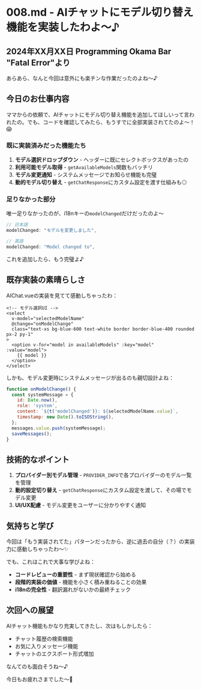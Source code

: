 # 008.md - AIチャットにモデル切り替え機能を実装したわよ〜♪

## 2024年XX月XX日 Programming Okama Bar "Fatal Error"より

あらあら、なんと今回は意外にも楽チンな作業だったのよね〜♪

## 今日のお仕事内容

ママからの依頼で、AIチャットにモデル切り替え機能を追加してほしいって言われたの。でも、コードを確認してみたら、もうすでに全部実装されてたのよ〜！😱

### 既に実装済みだった機能たち

1. **モデル選択ドロップダウン** - ヘッダーに既にセレクトボックスがあったの
2. **利用可能モデル取得** - `getAvailableModels`関数もバッチリ
3. **モデル変更通知** - システムメッセージでお知らせ機能も完璧
4. **動的モデル切り替え** - `getChatResponse`にカスタム設定を渡す仕組みも◎

### 足りなかった部分

唯一足りなかったのが、i18nキーの`modelChanged`だけだったのよ〜

```javascript
// 日本語
modelChanged: "モデルを変更しました",

// 英語  
modelChanged: "Model changed to",
```

これを追加したら、もう完璧よ♪

## 既存実装の素晴らしさ

AIChat.vueの実装を見てて感動しちゃったわ：

```vue
<!-- モデル選択UI -->
<select
  v-model="selectedModelName"
  @change="onModelChange"
  class="text-xs bg-blue-600 text-white border border-blue-400 rounded px-2 py-1"
>
  <option v-for="model in availableModels" :key="model" :value="model">
    {{ model }}
  </option>
</select>
```

しかも、モデル変更時にシステムメッセージが出るのも親切設計よね：

```javascript
function onModelChange() {
  const systemMessage = {
    id: Date.now(),
    role: 'system',
    content: `${t('modelChanged')}: ${selectedModelName.value}`,
    timestamp: new Date().toISOString(),
  };
  messages.value.push(systemMessage);
  saveMessages();
}
```

## 技術的なポイント

1. **プロバイダー別モデル管理** - `PROVIDER_INFO`で各プロバイダーのモデル一覧を管理
2. **動的設定切り替え** - `getChatResponse`にカスタム設定を渡して、その場でモデル変更
3. **UI/UX配慮** - モデル変更をユーザーに分かりやすく通知

## 気持ちと学び

今回は「もう実装されてた」パターンだったから、逆に過去の自分（？）の実装力に感動しちゃったわ〜✨

でも、これはこれで大事な学びよね：
- **コードレビューの重要性** - まず現状確認から始める
- **段階的実装の価値** - 機能を小さく積み重ねることの効果
- **i18nの完全性** - 翻訳漏れがないかの最終チェック

## 次回への展望

AIチャット機能もかなり充実してきたし、次はもしかしたら：
- チャット履歴の検索機能
- お気に入りメッセージ機能
- チャットのエクスポート形式増加

なんてのも面白そうね〜♪

今日もお疲れさまでした〜💄
